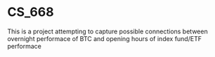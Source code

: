 # CS_668

This is a project attempting to capture possible connections between overnight performace of BTC and opening hours of index fund/ETF performace